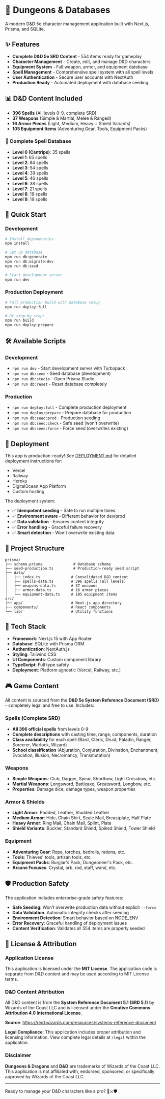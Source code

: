 # 🎲 Dungeons & Databases

A modern D&D 5e character management application built with Next.js, Prisma, and SQLite.

## ✨ Features

- **Complete D&D 5e SRD Content** - 554 items ready for gameplay
- **Character Management** - Create, edit, and manage D&D characters
- **Equipment System** - Full weapon, armor, and equipment database
- **Spell Management** - Comprehensive spell system with all spell levels
- **User Authentication** - Secure user accounts with NextAuth
- **Production Ready** - Automated deployment with database seeding

## 📊 D&D Content Included

- **396 Spells** (All levels 0-9, complete SRD)
- **37 Weapons** (Simple & Martial, Melee & Ranged)
- **16 Armor Pieces** (Light, Medium, Heavy + Shield Variants)
- **105 Equipment Items** (Adventuring Gear, Tools, Equipment Packs)

### 📜 Complete Spell Database
- **Level 0 (Cantrips)**: 35 spells
- **Level 1**: 65 spells  
- **Level 2**: 64 spells
- **Level 3**: 54 spells
- **Level 4**: 39 spells
- **Level 5**: 46 spells
- **Level 6**: 38 spells
- **Level 7**: 21 spells
- **Level 8**: 18 spells
- **Level 9**: 16 spells

## 🚀 Quick Start

### Development
```bash
# Install dependencies
npm install

# Set up database
npm run db:generate
npm run db:migrate:dev
npm run db:seed

# Start development server
npm run dev
```

### Production Deployment
```bash
# Full production build with database setup
npm run deploy:full

# Or step by step:
npm run build
npm run deploy:prepare
```

## 🛠️ Available Scripts

### Development
- `npm run dev` - Start development server with Turbopack
- `npm run db:seed` - Seed database (development)
- `npm run db:studio` - Open Prisma Studio
- `npm run db:reset` - Reset database completely

### Production
- `npm run deploy:full` - Complete production deployment
- `npm run deploy:prepare` - Prepare database for production
- `npm run db:seed:prod` - Production seeding
- `npm run db:seed:check` - Safe seed (won't overwrite)
- `npm run db:seed:force` - Force seed (overwrites existing)

## 🎯 Deployment

This app is production-ready! See [DEPLOYMENT.md](./DEPLOYMENT.md) for detailed deployment instructions for:

- Vercel
- Railway  
- Heroku
- DigitalOcean App Platform
- Custom hosting

The deployment system:
- ✅ **Idempotent seeding** - Safe to run multiple times
- ✅ **Environment aware** - Different behavior for dev/prod
- ✅ **Data validation** - Ensures content integrity
- ✅ **Error handling** - Graceful failure recovery
- ✅ **Smart detection** - Won't overwrite existing data

## 📁 Project Structure

```
prisma/
├── schema.prisma              # Database schema
├── seed-production.ts         # Production-ready seed script
├── data/
│   ├── index.ts              # Consolidated D&D content
│   ├── spells-data.ts        # 396 spells (all levels)
│   ├── weapons-data.ts       # 37 weapons
│   ├── armor-data.ts         # 16 armor pieces
│   └── equipment-data.ts     # 105 equipment items
src/
├── app/                      # Next.js app directory
├── components/               # React components
└── lib/                      # Utility functions
```

## 🔧 Tech Stack

- **Framework**: Next.js 15 with App Router
- **Database**: SQLite with Prisma ORM
- **Authentication**: NextAuth.js
- **Styling**: Tailwind CSS
- **UI Components**: Custom component library
- **TypeScript**: Full type safety
- **Deployment**: Platform agnostic (Vercel, Railway, etc.)

## 🎮 Game Content

All content is sourced from the **D&D 5e System Reference Document (SRD)** - completely legal and free to use. Includes:

### Spells (Complete SRD)
- **All 396 official spells** from levels 0-9
- **Complete descriptions** with casting time, range, components, duration
- **Class availability** for each spell (Bard, Cleric, Druid, Paladin, Ranger, Sorcerer, Warlock, Wizard)
- **School classification** (Abjuration, Conjuration, Divination, Enchantment, Evocation, Illusion, Necromancy, Transmutation)

### Weapons
- **Simple Weapons**: Club, Dagger, Spear, Shortbow, Light Crossbow, etc.
- **Martial Weapons**: Longsword, Battleaxe, Greatsword, Longbow, etc.
- **Properties**: Damage dice, damage types, weapon properties

### Armor & Shields
- **Light Armor**: Padded, Leather, Studded Leather
- **Medium Armor**: Hide, Chain Shirt, Scale Mail, Breastplate, Half Plate  
- **Heavy Armor**: Ring Mail, Chain Mail, Splint, Plate
- **Shield Variants**: Buckler, Standard Shield, Spiked Shield, Tower Shield

### Equipment
- **Adventuring Gear**: Rope, torches, bedrolls, rations, etc.
- **Tools**: Thieves' tools, artisan tools, etc.
- **Equipment Packs**: Burglar's Pack, Dungeoneer's Pack, etc.
- **Arcane Focuses**: Crystal, orb, rod, staff, wand, etc.

## 🛡️ Production Safety

The application includes enterprise-grade safety features:

- **Safe Seeding**: Won't overwrite production data without explicit `--force`
- **Data Validation**: Automatic integrity checks after seeding
- **Environment Detection**: Smart behavior based on NODE_ENV
- **Error Recovery**: Graceful handling of deployment issues
- **Content Verification**: Validates all 554 items are properly seeded

## 📄 License & Attribution

### Application License
This application is licensed under the **MIT License**. The application code is separate from D&D content and may be used according to MIT License terms.

### D&D Content Attribution
All D&D content is from the **System Reference Document 5.1 (SRD 5.1)** by Wizards of the Coast LLC and is licensed under the **Creative Commons Attribution 4.0 International License**.

**Source**: https://dnd.wizards.com/resources/systems-reference-document

**Legal Compliance**: This application includes proper attribution and licensing information. View complete legal details at `/legal` within the application.

### Disclaimer
**Dungeons & Dragons** and **D&D** are trademarks of Wizards of the Coast LLC. This application is not affiliated with, endorsed, sponsored, or specifically approved by Wizards of the Coast LLC.

---

Ready to manage your D&D characters like a pro? 🏰⚔️🛡️
